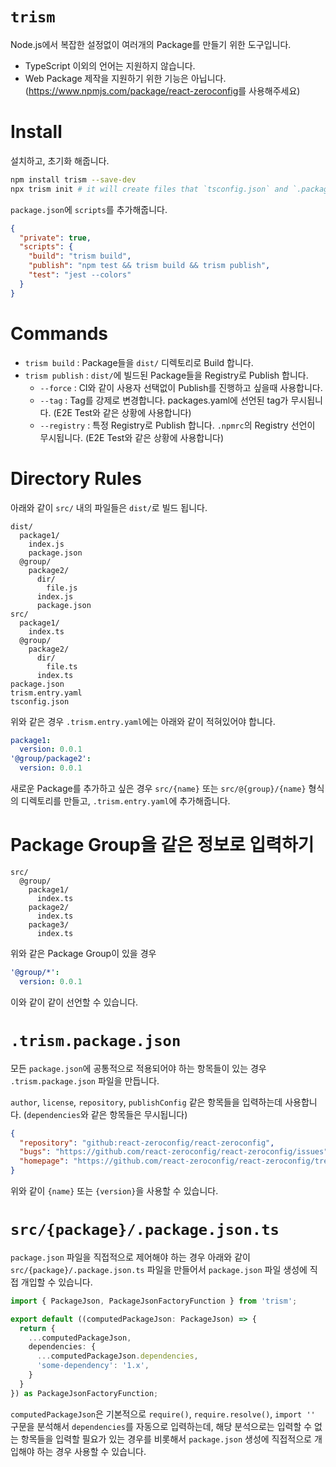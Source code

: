 # `trism`

Node.js에서 복잡한 설정없이 여러개의 Package를 만들기 위한 도구입니다.

- TypeScript 이외의 언어는 지원하지 않습니다.
- Web Package 제작을 지원하기 위한 기능은 아닙니다. (<https://www.npmjs.com/package/react-zeroconfig>를 사용해주세요) 

# Install

설치하고, 초기화 해줍니다.

```bash
npm install trism --save-dev
npx trism init # it will create files that `tsconfig.json` and `.packages/packages.yaml`
```

`package.json`에 `scripts`를 추가해줍니다.

```json
{
  "private": true,
  "scripts": {
    "build": "trism build",
    "publish": "npm test && trism build && trism publish",
    "test": "jest --colors"
  }
}
```

# Commands

- `trism build` : Package들을 `dist/` 디렉토리로 Build 합니다.
- `trism publish` : `dist/`에 빌드된 Package들을 Registry로 Publish 합니다.
    - `--force` : CI와 같이 사용자 선택없이 Publish를 진행하고 싶을때 사용합니다.
    - `--tag` : Tag를 강제로 변경합니다. packages.yaml에 선언된 tag가 무시됩니다. (E2E Test와 같은 상황에 사용합니다)
    - `--registry` : 특정 Registry로 Publish 합니다. `.npmrc`의 Registry 선언이 무시됩니다. (E2E Test와 같은 상황에 사용합니다)

# Directory Rules

아래와 같이 `src/` 내의 파일들은 `dist/`로 빌드 됩니다.

```
dist/
  package1/
    index.js
    package.json
  @group/
    package2/
      dir/
        file.js
      index.js
      package.json
src/
  package1/
    index.ts
  @group/
    package2/
      dir/
        file.ts
      index.ts
package.json
trism.entry.yaml
tsconfig.json
```

위와 같은 경우 `.trism.entry.yaml`에는 아래와 같이 적혀있어야 합니다.

```yaml
package1:
  version: 0.0.1
'@group/package2':
  version: 0.0.1
```

새로운 Package를 추가하고 싶은 경우 `src/{name}` 또는 `src/@{group}/{name}` 형식의 디렉토리를 만들고, `.trism.entry.yaml`에 추가해줍니다.

# Package Group을 같은 정보로 입력하기

```
src/
  @group/
    package1/
      index.ts
    package2/
      index.ts
    package3/
      index.ts
```

위와 같은 Package Group이 있을 경우

```yaml
'@group/*':
  version: 0.0.1
```

이와 같이 같이 선언할 수 있습니다.

# `.trism.package.json`

모든 `package.json`에 공통적으로 적용되어야 하는 항목들이 있는 경우 `.trism.package.json` 파일을 만듭니다.

`author`, `license`, `repository`, `publishConfig` 같은 항목들을 입력하는데 사용합니다. (`dependencies`와 같은 항목들은 무시됩니다)

```json
{
  "repository": "github:react-zeroconfig/react-zeroconfig",
  "bugs": "https://github.com/react-zeroconfig/react-zeroconfig/issues",
  "homepage": "https://github.com/react-zeroconfig/react-zeroconfig/tree/master/src/{name}"
}
``` 

위와 같이 `{name}` 또는 `{version}`을 사용할 수 있습니다.

# `src/{package}/.package.json.ts`

`package.json` 파일을 직접적으로 제어해야 하는 경우 아래와 같이 `src/{package}/.package.json.ts` 파일을 만들어서 `package.json` 파일 생성에 직접 개입할 수 있습니다.

```ts
import { PackageJson, PackageJsonFactoryFunction } from 'trism';

export default ((computedPackageJson: PackageJson) => {
  return {
    ...computedPackageJson,
    dependencies: {
      ...computedPackageJson.dependencies,
      'some-dependency': '1.x',
    }
  }
}) as PackageJsonFactoryFunction;
```

`computedPackageJson`은 기본적으로 `require()`, `require.resolve()`, `import ''` 구문을 분석해서 `dependencies`를 자동으로 입력하는데, 해당 분석으로는 입력할 수 없는 항목들을 입력할 필요가 있는 경우를 비롯해서 `package.json` 생성에 직접적으로 개입해야 하는 경우 사용할 수 있습니다. 

